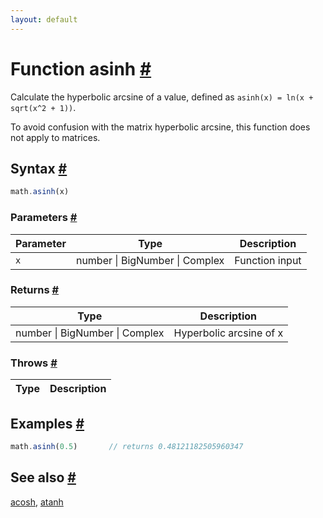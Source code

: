 ```yaml
---
layout: default
---
```


<!-- Note: This file is automatically generated from source code comments. Changes made in this file will be overridden. -->

<h1 id="function-asinh">Function asinh <a href="#function-asinh" title="Permalink">#</a></h1>

Calculate the hyperbolic arcsine of a value,
defined as `asinh(x) = ln(x + sqrt(x^2 + 1))`.

To avoid confusion with the matrix hyperbolic arcsine, this function
does not apply to matrices.


<h2 id="syntax">Syntax <a href="#syntax" title="Permalink">#</a></h2>

```js
math.asinh(x)
```

<h3 id="parameters">Parameters <a href="#parameters" title="Permalink">#</a></h3>

Parameter | Type | Description
--------- | ---- | -----------
`x` | number &#124; BigNumber &#124; Complex | Function input

<h3 id="returns">Returns <a href="#returns" title="Permalink">#</a></h3>

Type | Description
---- | -----------
number &#124; BigNumber &#124; Complex | Hyperbolic arcsine of x


<h3 id="throws">Throws <a href="#throws" title="Permalink">#</a></h3>

Type | Description
---- | -----------


<h2 id="examples">Examples <a href="#examples" title="Permalink">#</a></h2>

```js
math.asinh(0.5)       // returns 0.48121182505960347
```


<h2 id="see-also">See also <a href="#see-also" title="Permalink">#</a></h2>

[acosh](acosh.html),
[atanh](atanh.html)
